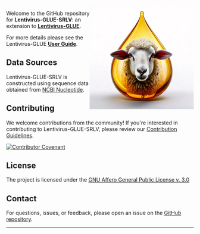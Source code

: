 <img src="md/sheep-droplet.jpg" align="right" alt="" width="280" />

Welcome to the GitHub repository for **Lentivirus-GLUE-SRLV**: an extension to **[Lentivirus-GLUE](https://github.com/giffordlabcvr/Lentivirus-GLUE)**.

For more details please see the Lentivirus-GLUE **[User Guide](https://github.com/giffordlabcvr/Lentivirus-GLUE/wiki/Small-Ruminant-Lentiviruses)**.

## Data Sources

Lentivirus-GLUE-SRLV is constructed using sequence data obtained from [NCBI Nucleotide](https://www.ncbi.nlm.nih.gov/nuccore).

## Contributing

We welcome contributions from the community! If you're interested in contributing to Lentivirus-GLUE-SRLV, please review our [Contribution Guidelines](./md/CONTRIBUTING.md).

[![Contributor Covenant](https://img.shields.io/badge/Contributor%20Covenant-2.1-4baaaa.svg)](./md/code_of_conduct.md)

## License

The project is licensed under the [GNU Affero General Public License v. 3.0](https://www.gnu.org/licenses/agpl-3.0.en.html)

## Contact

For questions, issues, or feedback, please open an issue on the [GitHub repository](https://github.com/giffordlabcvr/Lentivirus-GLUE-SRLV/issues).

* * * * *
